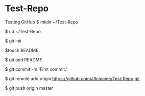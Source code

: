 Test-Repo
=========

Testing GitHub
$ mkdir ~/Test-Repo

$ cd ~/Test-Repo

$ git init

$touch README

$ git add README

$ git commit -m 'First commit.'

$ git remote add origin https://github.com/JRomaine/Test-Repo.git

$ git push origin master
